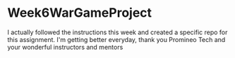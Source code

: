 # Week6WarGameProject
I actually followed the instructions this week and created a specific repo for this assignment.
I'm getting better everyday, thank you Promineo Tech and your wonderful instructors and mentors